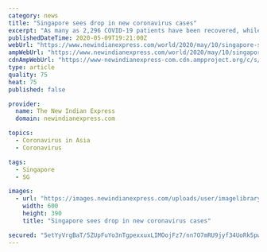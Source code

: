 ```yaml
---
category: news
title: "Singapore sees drop in new coronavirus cases"
excerpt: "As many as 2,296 COVID-19 patients have been recovered, while there were 20 deaths due to the disease, the Health Ministry said."
publishedDateTime: 2020-05-09T19:21:00Z
webUrl: "https://www.newindianexpress.com/world/2020/may/10/singapore-sees-drop-in-new-coronavirus-cases-2141383.html"
ampWebUrl: "https://www.newindianexpress.com/world/2020/may/10/singapore-sees-drop-in-new-coronavirus-cases-2141383.amp"
cdnAmpWebUrl: "https://www-newindianexpress-com.cdn.ampproject.org/c/s/www.newindianexpress.com/world/2020/may/10/singapore-sees-drop-in-new-coronavirus-cases-2141383.amp"
type: article
quality: 75
heat: 75
published: false

provider:
  name: The New Indian Express
  domain: newindianexpress.com

topics:
  - Coronavirus in Asia
  - Coronavirus

tags:
  - Singapore
  - SG

images:
  - url: "https://images.newindianexpress.com/uploads/user/imagelibrary/2020/5/6/w600X390/000_1QH6CK.jpg"
    width: 600
    height: 390
    title: "Singapore sees drop in new coronavirus cases"

secured: "5etYyVrgBaT/5ZUpFuYo3nTgpexxuxLIMOojFz7/nn7O7mRU9jyf34UoRk5pw+pVPBQkDWDB8fY/3P/qP4om3U5YcP/cXMVDedVZD7MJLU/3AlrIL3oV0iVno9jhhGr+grPgECyGMGZeGwxuxwi4MMQtgXojlrx0O1B72B6QV4b8WE8BnjZZxYjlBd9yPiC1YbgiemINHbPvr8mEXAE2FLIaLtcidmDpIPd9AeJDpBbSGYQr3IuDLpQrrg6XedOpU9CPpdd4LQL2wOewVsYRHYL+LqyBkS74oOlaZFoGMxa0e3+aIce4RqC7JIPKB+Sk;MOAqd4K8mNa2MheGkdBr8A=="
---
```


